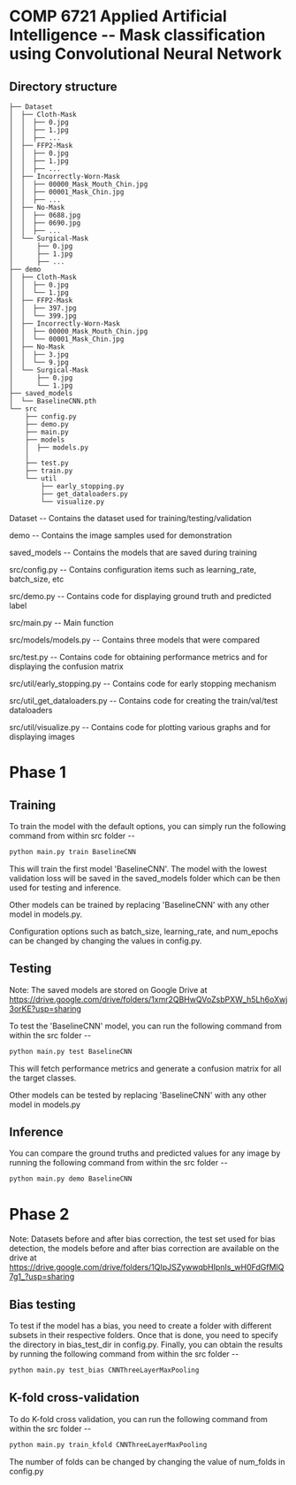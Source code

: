 # COMP 6721 Applied Artificial Intelligence -- Mask classification using Convolutional Neural Network


## Directory structure
```
├── Dataset
│  ├── Cloth-Mask
│  │  ├── 0.jpg
│  │  ├── 1.jpg
│  │  ├── ...
│  ├── FFP2-Mask
│  │  ├── 0.jpg
│  │  ├── 1.jpg
│  │  ├── ...
│  ├── Incorrectly-Worn-Mask
│  │  ├── 00000_Mask_Mouth_Chin.jpg
│  │  ├── 00001_Mask_Chin.jpg
│  │  ├── ...
│  ├── No-Mask
│  │  ├── 0688.jpg
│  │  ├── 0690.jpg
│  │  ├── ...
│  └── Surgical-Mask
│      ├── 0.jpg
│      ├── 1.jpg
│      ├── ...
├── demo
│  ├── Cloth-Mask
│  │  ├── 0.jpg
│  │  └── 1.jpg
│  ├── FFP2-Mask
│  │  ├── 397.jpg
│  │  └── 399.jpg
│  ├── Incorrectly-Worn-Mask
│  │  ├── 00000_Mask_Mouth_Chin.jpg
│  │  └── 00001_Mask_Chin.jpg
│  ├── No-Mask
│  │  ├── 3.jpg
│  │  └── 9.jpg
│  └── Surgical-Mask
│      ├── 0.jpg
│      └── 1.jpg
├── saved_models
│  └── BaselineCNN.pth
└── src
    ├── config.py
    ├── demo.py
    ├── main.py
    ├── models
    │  ├── models.py
    │
    ├── test.py
    ├── train.py
    └── util
        ├── early_stopping.py
        ├── get_dataloaders.py
        └── visualize.py
```

Dataset -- Contains the dataset used for training/testing/validation

demo -- Contains the image samples used for demonstration

saved_models -- Contains the models that are saved during training

src/config.py -- Contains configuration items such as learning_rate, batch_size, etc

src/demo.py -- Contains code for displaying ground truth and predicted label

src/main.py -- Main function

src/models/models.py -- Contains three models that were compared

src/test.py -- Contains code for obtaining performance metrics and for displaying the confusion matrix

src/util/early_stopping.py -- Contains code for early stopping mechanism

src/util_get_dataloaders.py -- Contains code for creating the train/val/test dataloaders

src/util/visualize.py -- Contains code for plotting various graphs and for displaying images

# Phase 1

## Training

To train the model with the default options, you can simply run the following command from within src folder --
```bash
python main.py train BaselineCNN
```
This will train the first model 'BaselineCNN'. The model with the lowest validation loss will be saved in the saved_models folder which can be then used for testing and inference.

Other models can be trained by replacing 'BaselineCNN' with any other model in models.py.

Configuration options such as batch_size, learning_rate, and num_epochs can be changed by changing the values in config.py.

## Testing
Note: The saved models are stored on Google Drive at https://drive.google.com/drive/folders/1xmr2QBHwQVoZsbPXW_h5Lh6oXwj3orKE?usp=sharing

To test the 'BaselineCNN' model, you can run the following command from within the src folder --
```bash
python main.py test BaselineCNN
```
This will fetch performance metrics and generate a confusion matrix for all the target classes.

Other models can be tested by replacing 'BaselineCNN' with any other model in models.py

## Inference
You can compare the ground truths and predicted values for any image by running the following command from within the src folder --
```bash
python main.py demo BaselineCNN
```
# Phase 2
Note: Datasets before and after bias correction, the test set used for bias detection, the models before and after bias correction are available on the drive at https://drive.google.com/drive/folders/1QIpJSZywwqbHIpnIs_wH0FdGfMIQ7g1_?usp=sharing

## Bias testing
To test if the model has a bias, you need to create a folder with different subsets in their respective folders. Once that is done, you need to specify the directory in bias_test_dir in config.py. Finally, you can obtain the results by running the following command from within the src folder --
```bash
python main.py test_bias CNNThreeLayerMaxPooling
```

## K-fold cross-validation
To do K-fold cross validation, you can run the following command from within the src folder --
```bash
python main.py train_kfold CNNThreeLayerMaxPooling
```
The number of folds can be changed by changing the value of num_folds in config.py
